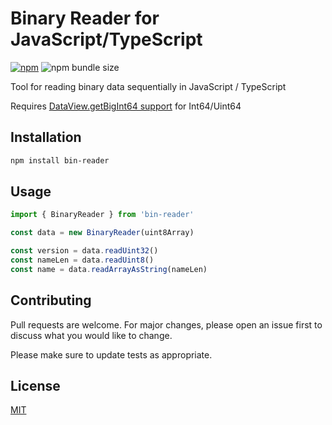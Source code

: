 # Binary Reader for JavaScript/TypeScript

[![npm](https://img.shields.io/npm/v/fbx-parser)](https://www.npmjs.com/package/@picode/binary-reader)
![npm bundle size](https://img.shields.io/bundlephobia/minzip/@picode/binary-reader)

Tool for reading binary data sequentially in JavaScript / TypeScript

Requires [DataView.getBigInt64 support](https://developer.mozilla.org/en-US/docs/Web/JavaScript/Reference/Global_Objects/DataView/getBigInt64#browser_compatibility) for Int64/Uint64

## Installation

```bash
npm install bin-reader
```

## Usage

```ts
import { BinaryReader } from 'bin-reader'

const data = new BinaryReader(uint8Array)

const version = data.readUint32()
const nameLen = data.readUint8()
const name = data.readArrayAsString(nameLen)
```

## Contributing

Pull requests are welcome. For major changes, please open an issue first to discuss what you would like to change.

Please make sure to update tests as appropriate.

## License

[MIT](/LICENSE)
